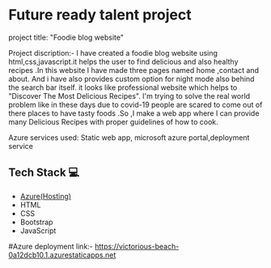 # Future ready talent project

project title: "Foodie blog website"

Project discription:- I have created a foodie blog website using html,css,javascript.it helps the user to find delicious and also healthy recipes .In this website I have made three pages named home ,contact and about. And i have also provides custom option for night mode also behind the search bar itself. it looks like professional website which helps to "Discover The Most Delicious Recipes". I'm trying to solve the real world problem like in these days due to covid-19 people are scared to come out of there places to have tasty foods .So ,I make a web app where I can provide many Delicious Recipes with proper guidelines of how to cook.

Azure services used: Static web app, microsoft azure portal,deployment service

## Tech Stack 💻
- [Azure(Hosting)](https://azure.microsoft.com/en-in/features/azure-portal/)
- HTML
- CSS
- Bootstrap
- JavaScript

#Azure deployment link:- https://victorious-beach-0a12dcb10.1.azurestaticapps.net





